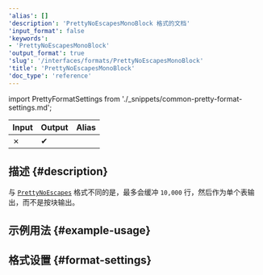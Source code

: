 ```yaml
---
'alias': []
'description': 'PrettyNoEscapesMonoBlock 格式的文档'
'input_format': false
'keywords':
- 'PrettyNoEscapesMonoBlock'
'output_format': true
'slug': '/interfaces/formats/PrettyNoEscapesMonoBlock'
'title': 'PrettyNoEscapesMonoBlock'
'doc_type': 'reference'
---
```


import PrettyFormatSettings from './_snippets/common-pretty-format-settings.md';

| Input | Output  | Alias |
|-------|---------|-------|
| ✗     | ✔       |       |

## 描述 {#description}

与 [`PrettyNoEscapes`](./PrettyNoEscapes.md) 格式不同的是，最多会缓冲 `10,000` 行，然后作为单个表输出，而不是按块输出。

## 示例用法 {#example-usage}

## 格式设置 {#format-settings}

<PrettyFormatSettings/>
